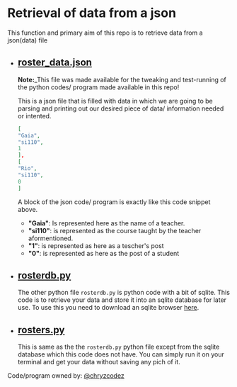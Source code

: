 # Retrieval of data from a json 
This function and primary aim of this repo is to retrieve data from a json(data) file

- ##  [roster_data.json](https://github.com/chryzcodez/py-projects/blob/master/all-python-codes/retrieve-school-data/roster_data.json)
    **Note:**_This file was made available for the tweaking and test-running of the python codes/ program made available in this repo!
    
    This is a json file that is filled with data in which we are going to be parsing and printing out our desired piece of data/ information needed or intented.
    ```json
    [
    "Gaia",
    "si110",
    1
  ],
  [
    "Rio",
    "si110",
    0
  ]
  ```
  A block of the json code/ program is exactly like this code snippet above. 
  - **"Gaia"**: Is represented here as the name of a teacher.
  - **"si110"**: is represented as the course taught by the teacher aformentioned.
  - **"1"**: is represented as here as a tescher's post
  - **"0"**: is represented as here as the post of a student
  
- ## [rosterdb.py](https://github.com/chryzcodez/py-projects/blob/master/all-python-codes/retrieve-school-data/rosterdb.py)
   The other python file `rosterdb.py` is python code with a bit of sqlite. This code is to retrieve your data and store it into an sqlite database for later use. To use this you need to download an sqlite browser [here](https://sqlitebrowser.org/dl/).
   
- ## [rosters.py](https://github.com/chryzcodez/py-projects/blob/master/all-python-codes/retrieve-school-data/rosters.py)
    This is same as the the `rosterdb.py` python file except from the sqlite database which this code does not have. You can simply run it on your terminal and get your data without saving any pich of it.

Code/program owned by:
[@chryzcodez](https://github.com/chryzcodez)
